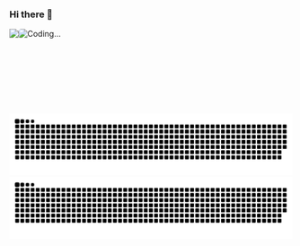 ### Hi there 👋

<a href="https://github.com/jay-youngn" alt="JayYoungn's github stats">
  <picture>
    <source media="(prefers-color-scheme: dark)" srcset="https://github-readme-stats.vercel.app/api?username=jay-youngn&hide_title=true&hide_border=true&show_icons=true&include_all_commits=true&line_height=21&theme=dracula&locale=en">
    <img align="left" height="151em" src="https://github-readme-stats.vercel.app/api?username=jay-youngn&hide_title=true&hide_border=true&show_icons=true&include_all_commits=true&line_height=21&theme=default&locale=en" />
  </picture>
</a>

<div style="display: inline_block">
    <img align="" height="149em" alt="Coding..." src="https://media1.giphy.com/media/jkSvCVEXWlOla/giphy.gif" style="border-radius: 5px;">
</div>

<br/>

![Snake animation light](https://github.com/jay-youngn/jay-youngn/blob/output/github-contribution-grid-snake.svg#gh-light-mode-only)
![Snake animation dark](https://github.com/jay-youngn/jay-youngn/blob/output/github-contribution-grid-snake-dark.svg#gh-dark-mode-only)

<!--
**jay-youngn/jay-youngn** is a ✨ _special_ ✨ repository because its `README.md` (this file) appears on your GitHub profile.

Here are some ideas to get you started:

- 🔭 I’m currently working on ...
- 🌱 I’m currently learning ...
- 👯 I’m looking to collaborate on ...
- 🤔 I’m looking for help with ...
- 💬 Ask me about ...
- 📫 How to reach me: ...
- 😄 Pronouns: ...
- ⚡ Fun fact: ...
-->
